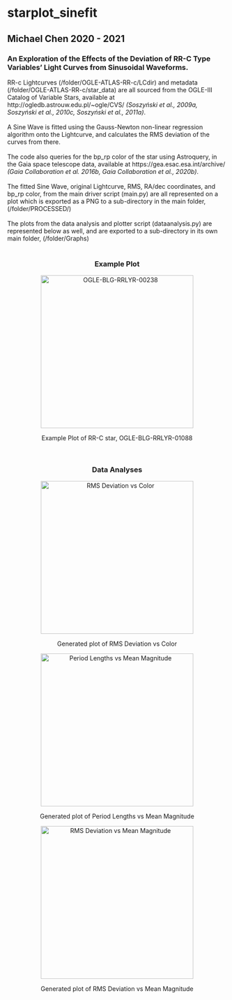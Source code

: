 # starplot_sinefit
<h2>Michael Chen 2020 - 2021
<h3>An Exploration of the Effects of the Deviation of RR-C Type Variables’ Light Curves from Sinusoidal Waveforms.</h3>
<p>RR-c Lightcurves (/folder/OGLE-ATLAS-RR-c/LCdir) and metadata (/folder/OGLE-ATLAS-RR-c/star_data) are all sourced from the OGLE-III Catalog of Variable Stars, available at http://ogledb.astrouw.edu.pl/~ogle/CVS/ <em>(Soszyński et al., 2009a, Soszyński et al., 2010c, Soszyński et al., 2011a)</em>.<br><br>A Sine Wave is fitted using the Gauss-Newton non-linear regression algorithm onto the Lightcurve, and calculates the RMS deviation of the curves from there.<br><br>The code also queries for the bp_rp color of the star using Astroquery, in the Gaia space telescope data, available at https://gea.esac.esa.int/archive/ <em>(Gaia Collaboration et al. 2016b, Gaia Collaboration et al., 2020b)</em>.<br><br>The fitted Sine Wave, original Lightcurve, RMS, RA/dec coordinates, and bp_rp color, from the main driver script (main.py) are all represented on a plot which is exported as a PNG to a sub-directory in the main folder, (/folder/PROCESSED/)<br><br>The plots from the data analysis and plotter script (dataanalysis.py) are represented below as well, and are exported to a sub-directory in its own main folder, (/folder/Graphs)<br><br></p>
<h3 align="center">Example Plot</h3>
<p align="center"><img src="https://i.imgur.com/UosouhG.png" width="350" title="OGLE-BLG-RRLYR-00238"></p>
<p align="center">Example Plot of RR-C star, OGLE-BLG-RRLYR-01088</p>
<br>
<h3 align="center">Data Analyses</h3>
<p align="center"><img src="https://i.imgur.com/X6458aU.png" width="350" title="RMS Deviation vs Color"></p>
<p align="center">Generated plot of RMS Deviation vs Color</p>

<p align="center"><img src="https://i.imgur.com/7SV1o0y.png" width="350" title="Period Lengths vs Mean Magnitude"></p>
<p align="center">Generated plot of Period Lengths vs Mean Magnitude</p>

<p align="center"><img src="https://i.imgur.com/XrUagjy.png" width="350" title="RMS Deviation vs Mean Magnitude"></p>
<p align="center">Generated plot of RMS Deviation vs Mean Magnitude</p>
